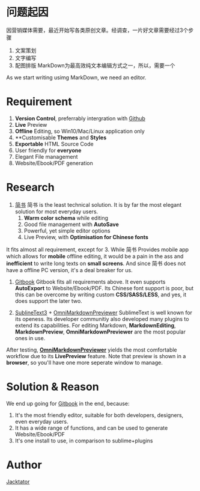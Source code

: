 # 问题起因

因营销媒体需要，最近开始写各类原创文章。经调查，一片好文章需要经过3个步骤
1. 文案策划
2. 文字编写
3. 配图排版
MarkDown为最高效纯文本编辑方式之一，所以，需要一个

As we start writing usimg MarkDown, we need an editor.

# Requirement

1. **Version Control**, preferrably intergration with [Github](https://github.com)
1. **Live** Preview
1. **Offline** Editing, so Win10/Mac/Linux application only
1. **Customisable **Themes** and **Styles**
1. **Exportable** HTML Source Code
1. User friendly for **everyone**
1. Elegant File management
1. Website/Ebook/PDF generation

# Research

1. [简书](https://jianshu.com)
简书 is the least technical solution. It is by far the most elegant solution for most everyday users.
    1. **Warm color schema** while editing
    1. Good file management with **AutoSave**
    1. Powerful, yet simple editor options
    1. Live Preview, with **Optimisation for Chinese fonts**

  It fits almost all requirement, except for 3. While 简书 Provides mobile app which allows for **mobile** offline editing, it would be a pain in the ass and **inefficient** to write long texts on **small screens**. And since 简书 does not have a offline PC version, it's a deal breaker for us.
 
1. [Gitbook](https://gitbook.com)
Gitbook fits all requirements above. It even supports **AutoExport** to Website/Ebook/PDF. Its Chinese font support is poor, but this can be overcome by writing custom **CSS/SASS/LESS**, and yes, it does support the later two.

1. [SublineText3](sublimetext.com) + [OmniMarkdownPreviewer](https://github.com/timonwong/OmniMarkupPreviewer)
SublimeText is well known for its openess. Its developer communitiy also developed many plugins to extend its capabilities. For editing Markdown, **MarkdownEditing**, **MarkdownPreview**, **OmniMarkdownPreviewer** are the most popular ones in use. 

  After testing, **[OmniMarkdownPreviewer](https://github.com/timonwong/OmniMarkupPreviewer)** yields the most comfortable workflow due to its **LivePreview** feature. Note that preview is shown in a **browser**, so you'll have one more seperate window to manage.


# Solution & Reason

We end up going for [Gitbook](https://gitbook.com) in the end, because:

1. It's the most friendly editor, suitable for both developers, designers, even everyday users.
1. It has a wide range of functions, and can be used to generate Website/Ebook/PDF
1. It's one install to use, in comparison to sublime+plugins

# Author
[Jacktator](https://jacktator.com)